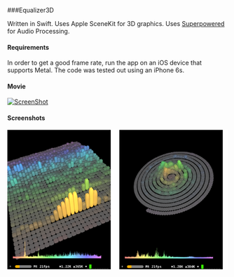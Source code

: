 ###Equalizer3D

Written in Swift. Uses Apple SceneKit for 3D graphics. Uses 
[Superpowered](https://github.com/superpoweredSDK/Low-Latency-Android-Audio-iOS-Audio-Engine)  for Audio Processing.

#### Requirements

In order to get a good frame rate, run the app on an iOS device that supports Metal. The code was tested out using an iPhone 6s.

#### Movie

[![ScreenShot]()](http://youtu.be/vt5fpE0bzSY)

#### Screenshots

![Grid Rendering](https://github.com/JonathanRitchey03/Equalizer3D/blob/master/Equalizer3D/Docs/Screens/rectangle.png?raw=true)






